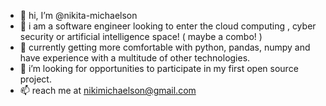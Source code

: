 - 👋 hi, I’m @nikita-michaelson
- 👀 i am a software engineer looking to enter the cloud computing , cyber security or artificial intelligence space! ( maybe a combo! )
- 🌱 currently getting more comfortable with python, pandas, numpy and have experience with a multitude of other technologies.
- 💞️ i’m looking for opportunities to participate in my first open source project.
- 📫 reach me at nikimichaelson@gmail.com

<!---
nikita-michaelson/nikita-michaelson is a ✨ special ✨ repository because its `README.md` (this file) appears on your GitHub profile.
You can click the Preview link to take a look at your changes.
--->
